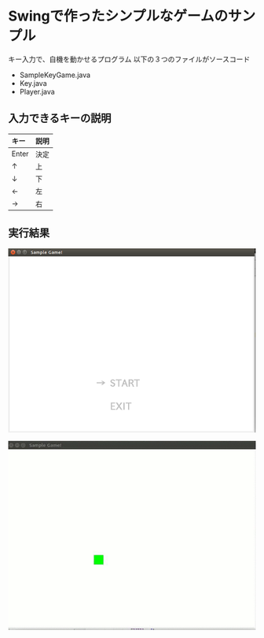 # Swingで作ったシンプルなゲームのサンプル

キー入力で、自機を動かせるプログラム
以下の３つのファイルがソースコード
- SampleKeyGame.java
- Key.java
- Player.java

## 入力できるキーの説明
| キー | 説明 |
|:-----|:-----|
| Enter | 決定 |
| ↑ | 上 |
| ↓ | 下 |
| ← | 左 |
| → | 右 |

## 実行結果

![result1](sampleGame1.png)

![result2](gameSample2.gif)
